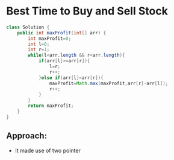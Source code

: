 # Best Time to Buy and Sell Stock

```java
class Solution {
    public int maxProfit(int[] arr) {
        int maxProfit=0;
        int l=0;
        int r=1;
        while(l<arr.length && r<arr.length){
            if(arr[l]>=arr[r]){
                l=r;
                r++;
            }else if(arr[l]<arr[r]){
                maxProfit=Math.max(maxProfit,arr[r]-arr[l]);
                r++;
            }
        }
        return maxProfit;
    }
}
```

## Approach:

- It made use of two pointer
